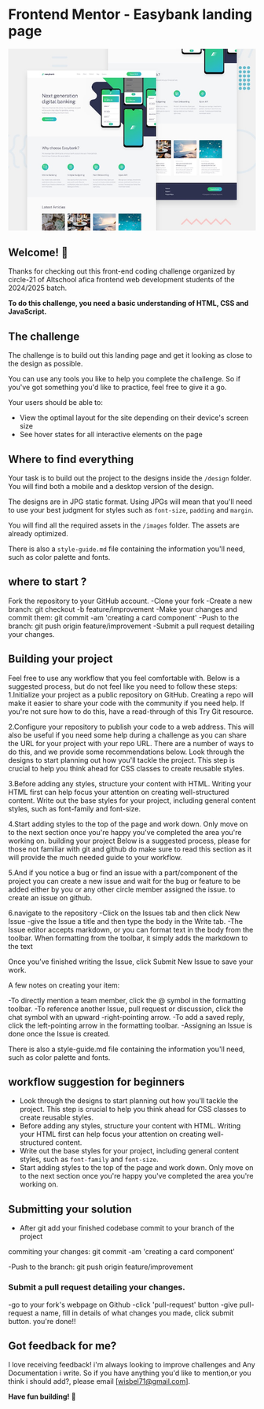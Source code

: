 # Frontend Mentor - Easybank landing page

![Design preview for the Easybank landing page coding challenge](./design/desktop-preview.jpg)

## Welcome! 👋

Thanks for checking out this front-end coding challenge organized by circle-21 of Altschool afica frontend web development students of the 2024/2025 batch.



**To do this challenge, you need a basic understanding of HTML, CSS and JavaScript.**

## The challenge

The challenge is to build out this landing page and get it looking as close to the design as possible.

You can use any tools you like to help you complete the challenge. So if you've got something you'd like to practice, feel free to give it a go.

Your users should be able to:

- View the optimal layout for the site depending on their device's screen size
- See hover states for all interactive elements on the page


## Where to find everything

Your task is to build out the project to the designs inside the `/design` folder. You will find both a mobile and a desktop version of the design. 

The designs are in JPG static format. Using JPGs will mean that you'll need to use your best judgment for styles such as `font-size`, `padding` and `margin`. 

You will find all the required assets in the `/images` folder. The assets are already optimized.

There is also a `style-guide.md` file containing the information you'll need, such as color palette and fonts.

## where to start ?
Fork the repository to your GitHub account. -Clone your fork -Create a new branch: git checkout -b feature/improvement -Make your changes and commit them: git commit -am 'creating a card component' -Push to the branch: git push origin feature/improvement -Submit a pull request detailing your changes.

## Building your project

Feel free to use any workflow that you feel comfortable with. Below is a suggested process, but do not feel like you need to follow these steps:
1.Initialize your project as a public repository on GitHub. Creating a repo will make it easier to share your code with the community if you need help. If you're not sure how to do this, have a read-through of this Try Git resource.

2.Configure your repository to publish your code to a web address. This will also be useful if you need some help during a challenge as you can share the URL for your project with your repo URL. There are a number of ways to do this, and we provide some recommendations below.
Look through the designs to start planning out how you'll tackle the project. This step is crucial to help you think ahead for CSS classes to create reusable styles.

3.Before adding any styles, structure your content with HTML. Writing your HTML first can help focus your attention on creating well-structured content.
Write out the base styles for your project, including general content styles, such as font-family and font-size.

4.Start adding styles to the top of the page and work down. Only move on to the next section once you're happy you've completed the area you're working on.
building your project
Below is a suggested process, please for those not familiar with git and github do make sure to read this section as it will provide the much needed guide to your workflow.



5.And if you notice a bug or find an issue with a part/component of the project you can create a new issue and wait for the bug or feature to be added either by you or any other circle member assigned the issue. to create an issue on github.

6.navigate to the repository -Click on the Issues tab and then click New Issue -give the Issue a title and then type the body in the Write tab. -The Issue editor accepts markdown, or you can format text in the body from the toolbar. When formatting from the toolbar, it simply adds the markdown to the text

Once you’ve finished writing the Issue, click Submit New Issue to save your work.

A few notes on creating your item:

-To directly mention a team member, click the @ symbol in the formatting toolbar. -To reference another Issue, pull request or discussion, click the chat symbol with an upward -right-pointing arrow. -To add a saved reply, click the left-pointing arrow in the formatting toolbar. -Assigning an Issue is done once the Issue is created.

There is also a style-guide.md file containing the information you'll need, such as color palette and fonts.

## workflow suggestion for beginners
- Look through the designs to start planning out how you'll tackle the project. This step is crucial to help you think ahead for CSS classes to create reusable styles.
- Before adding any styles, structure your content with HTML. Writing your HTML first can help focus your attention on creating well-structured content.
- Write out the base styles for your project, including general content styles, such as `font-family` and `font-size`.
- Start adding styles to the top of the page and work down. Only move on to the next section once you're happy you've completed the area you're working on.



## Submitting your solution

- After git add your finished codebase commit to your branch of the project 

commiting your changes: git commit -am 'creating a card component' 

-Push to the branch: git push origin feature/improvement 


### Submit a pull request detailing your changes.

-go to your fork's webpage on Github
-click 'pull-request' button
-give pull-request a name, fill in details of what changes you made, click submit button. you're done!!



## Got feedback for me?

I love receiving feedback! i'm always looking to improve challenges and Any Documentation i write. So if you have anything you'd like to mention,or you think i should add?, please email [wisbel71@gmail.com].



**Have fun building!** 🚀
